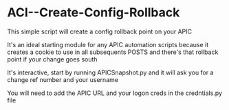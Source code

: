 # ACI--Create-Config-Rollback

This simple script will create a config rollback point on your APIC

It's an ideal starting module for any APIC automation scripts because it creates a cookie to use in all subsequents POSTS and there's that rollback point if 
your change goes south

It's interactive, start by running APICSnapshot.py and it will ask you for a change ref number and your username

You will need to add the APIC URL and your logon creds in the credntials.py file
